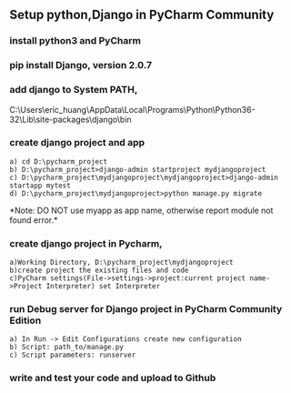 ## Setup python,Django in PyCharm Community
### install python3 and PyCharm
### pip install Django, version 2.0.7
### add django to System PATH,
C:\Users\eric_huang\AppData\Local\Programs\Python\Python36-32\Lib\site-packages\django\bin

### create django project and app
	a) cd D:\pycharm_project
	b) D:\pycharm_project>django-admin startproject mydjangoproject
	c) D:\pycharm_project\mydjangoproject\mydjangoproject>django-admin startapp mytest
	d) D:\pycharm_project\mydjangoproject>python manage.py migrate
\*Note: DO NOT use myapp as app name, otherwise report module not found error.\*

### create django project in Pycharm, 
	a)Working Directory, D:\pycharm_project\mydjangoproject
	b)create project the existing files and code
	c)PyCharm settings(File->settings->project:current project name->Project Interpreter) set Interpreter


### run Debug server for Django project in PyCharm Community Edition
	a) In Run -> Edit Configurations create new configuration
	b) Script: path_to/manage.py
	c) Script parameters: runserver

### write and test your code and upload to Github

